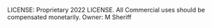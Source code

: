 LICENSE: Proprietary 2022 LICENSE. All Commercial uses should be compensated monetarily.
Owner: M Sheriff
